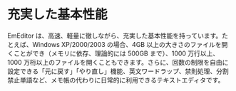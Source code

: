 # 充実した基本性能

EmEditor は、高速、軽量に徹しながら、充実した基本性能を持っています。たとえば、Windows XP/2000/2003
の場合、4GB 以上の大きさのファイルを開くことができ（メモリに依存、理論的には 500GB まで）、1000 万行以上、1000 万桁以上のファイルを開くこともできます。さらに、回数の制限を自由に設定できる「元に戻す」「やり直し」機能、英文ワードラップ、禁則処理、分割禁止単語など、メモ帳の代わりに日常的に利用できるテキストエディタです。
